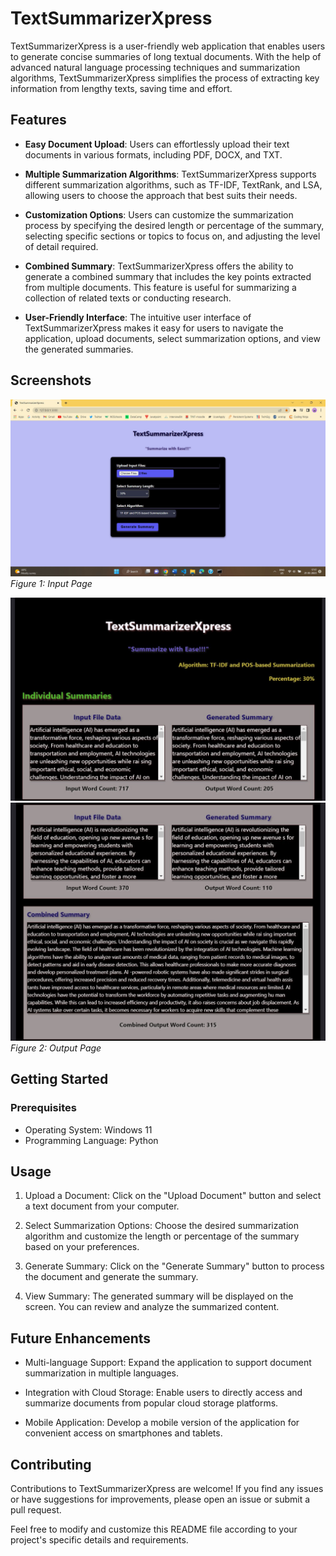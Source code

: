 # TextSummarizerXpress

TextSummarizerXpress is a user-friendly web application that enables users to generate concise summaries of long textual documents. 
With the help of advanced natural language processing techniques and summarization algorithms, TextSummarizerXpress simplifies the 
process of extracting key information from lengthy texts, saving time and effort.

## Features

- **Easy Document Upload**: Users can effortlessly upload their text documents in various formats, including PDF, DOCX, and TXT.

- **Multiple Summarization Algorithms**: TextSummarizerXpress supports different summarization algorithms, such as TF-IDF, TextRank,
  and LSA, allowing users to choose the approach that best suits their needs.

- **Customization Options**: Users can customize the summarization process by specifying the desired length or percentage of the summary,
  selecting specific sections or topics to focus on, and adjusting the level of detail required.

- **Combined Summary**: TextSummarizerXpress offers the ability to generate a combined summary that includes the key points extracted from
  multiple documents. This feature is useful for summarizing a collection of related texts or conducting research.

- **User-Friendly Interface**: The intuitive user interface of TextSummarizerXpress makes it easy for users to navigate the application,
  upload documents, select summarization options, and view the generated summaries.

## Screenshots

![Input Page](Input.jpg)
*Figure 1: Input Page*

![Output Page](Output_1.jpg)
![Output Page](Output_2.jpg)
*Figure 2: Output Page*

## Getting Started

### Prerequisites

- Operating System: Windows 11
- Programming Language: Python

## Usage

1. Upload a Document: Click on the "Upload Document" button and select a text document from your computer.

2. Select Summarization Options: Choose the desired summarization algorithm and customize the length or percentage of the summary based
   on your preferences.

4. Generate Summary: Click on the "Generate Summary" button to process the document and generate the summary.

5. View Summary: The generated summary will be displayed on the screen. You can review and analyze the summarized content.

## Future Enhancements

- Multi-language Support: Expand the application to support document summarization in multiple languages.

- Integration with Cloud Storage: Enable users to directly access and summarize documents from popular cloud storage platforms.

- Mobile Application: Develop a mobile version of the application for convenient access on smartphones and tablets.

## Contributing

Contributions to TextSummarizerXpress are welcome! If you find any issues or have suggestions for improvements, please open an issue or 
submit a pull request.


Feel free to modify and customize this README file according to your project's specific details and requirements.




